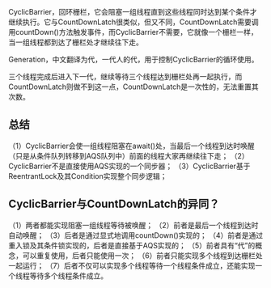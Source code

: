 CyclicBarrier，回环栅栏，它会阻塞一组线程直到这些线程同时达到某个条件才继续执行。它与CountDownLatch很类似，但又不同，CountDownLatch需要调用countDown()方法触发事件，而CyclicBarrier不需要，它就像一个栅栏一样，当一组线程都到达了栅栏处才继续往下走。

Generation，中文翻译为代，一代人的代，用于控制CyclicBarrier的循环使用。

三个线程完成后进入下一代，继续等待三个线程达到栅栏处再一起执行，而CountDownLatch则做不到这一点，CountDownLatch是一次性的，无法重置其次数。

## 总结
（1）CyclicBarrier会使一组线程阻塞在await()处，当最后一个线程到达时唤醒（只是从条件队列转移到AQS队列中）前面的线程大家再继续往下走；
（2）CyclicBarrier不是直接使用AQS实现的一个同步器；
（3）CyclicBarrier基于ReentrantLock及其Condition实现整个同步逻辑；

## CyclicBarrier与CountDownLatch的异同？

（1）两者都能实现阻塞一组线程等待被唤醒；
（2）前者是最后一个线程到达时自动唤醒；
（3）后者是通过显式地调用countDown()实现的；
（4）前者是通过重入锁及其条件锁实现的，后者是直接基于AQS实现的；
（5）前者具有“代”的概念，可以重复使用，后者只能使用一次；
（6）前者只能实现多个线程到达栅栏处一起运行；
（7）后者不仅可以实现多个线程等待一个线程条件成立，还能实现一个线程等待多个线程条件成立。

